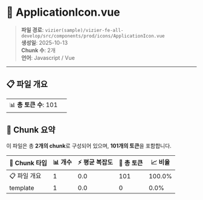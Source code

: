 # 📄 ApplicationIcon.vue

> **파일 경로**: `vizier(sample)/vizier-fe-all-develop/src/components/prod/icons/ApplicationIcon.vue`  
> **생성일**: 2025-10-13  
> **Chunk 수**: 2개  
> **언어**: Javascript / Vue
---


## 📋 파일 개요

| | |
|--|--|
| 📊 **총 토큰 수**: 101 |  |






## 🧩 Chunk 요약

이 파일은 총 **2개의 chunk**로 구성되어 있으며, **101개의 토큰**을 포함합니다.

| 🧩 Chunk 타입 | 📊 개수 | ⚡ 평균 복잡도 | 📝 총 토큰 | 📈 비율 |
|---------------|--------|-------------|----------|--------|
| 📋 파일 개요 | 1 | 0.0 | 101 | 100.0% |
| template | 1 | 0.0 | 0 | 0.0% |

